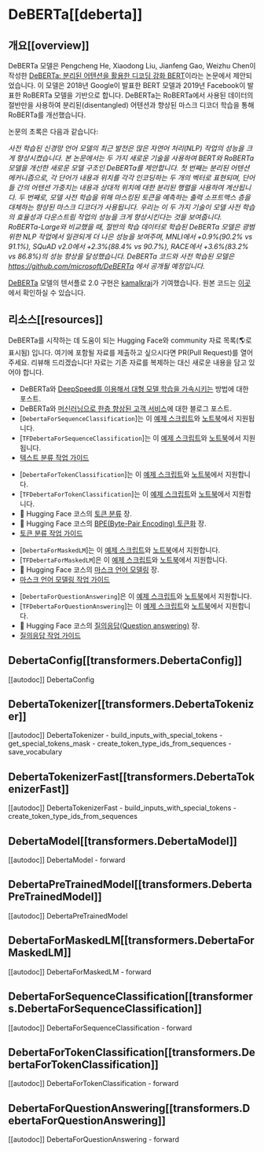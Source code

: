 <!--Copyright 2020 The HuggingFace Team. All rights reserved.

Licensed under the Apache License, Version 2.0 (the "License"); you may not use this file except in compliance with
the License. You may obtain a copy of the License at

http://www.apache.org/licenses/LICENSE-2.0

Unless required by applicable law or agreed to in writing, software distributed under the License is distributed on
an "AS IS" BASIS, WITHOUT WARRANTIES OR CONDITIONS OF ANY KIND, either express or implied. See the License for the
specific language governing permissions and limitations under the License.

⚠️ Note that this file is in Markdown but contain specific syntax for our doc-builder (similar to MDX) that may not be
rendered properly in your Markdown viewer.

-->

# DeBERTa[[deberta]]

## 개요[[overview]]


DeBERTa 모델은 Pengcheng He, Xiaodong Liu, Jianfeng Gao, Weizhu Chen이 작성한 [DeBERTa: 분리된 어텐션을 활용한 디코딩 강화 BERT](https://huggingface.co/papers/2006.03654)이라는 논문에서 제안되었습니다. 이 모델은 2018년 Google이 발표한 BERT 모델과 2019년 Facebook이 발표한 RoBERTa 모델을 기반으로 합니다.
DeBERTa는 RoBERTa에서 사용된 데이터의 절반만을 사용하여 분리된(disentangled) 어텐션과 향상된 마스크 디코더 학습을 통해 RoBERTa를 개선했습니다.

논문의 초록은 다음과 같습니다:

*사전 학습된 신경망 언어 모델의 최근 발전은 많은 자연어 처리(NLP) 작업의 성능을 크게 향상시켰습니다. 본 논문에서는 두 가지 새로운 기술을 사용하여 BERT와 RoBERTa 모델을 개선한 새로운 모델 구조인 DeBERTa를 제안합니다. 첫 번째는 분리된 어텐션 메커니즘으로, 각 단어가 내용과 위치를 각각 인코딩하는 두 개의 벡터로 표현되며, 단어들 간의 어텐션 가중치는 내용과 상대적 위치에 대한 분리된 행렬을 사용하여 계산됩니다. 두 번째로, 모델 사전 학습을 위해 마스킹된 토큰을 예측하는 출력 소프트맥스 층을 대체하는 향상된 마스크 디코더가 사용됩니다. 우리는 이 두 가지 기술이 모델 사전 학습의 효율성과 다운스트림 작업의 성능을 크게 향상시킨다는 것을 보여줍니다. RoBERTa-Large와 비교했을 때, 절반의 학습 데이터로 학습된 DeBERTa 모델은 광범위한 NLP 작업에서 일관되게 더 나은 성능을 보여주며, MNLI에서 +0.9%(90.2% vs 91.1%), SQuAD v2.0에서 +2.3%(88.4% vs 90.7%), RACE에서 +3.6%(83.2% vs 86.8%)의 성능 향상을 달성했습니다. DeBERTa 코드와 사전 학습된 모델은 https://github.com/microsoft/DeBERTa 에서 공개될 예정입니다.*

[DeBERTa](https://huggingface.co/DeBERTa) 모델의 텐서플로 2.0 구현은 [kamalkraj](https://huggingface.co/kamalkraj)가 기여했습니다. 원본 코드는 [이곳](https://github.com/microsoft/DeBERTa)에서 확인하실 수 있습니다.

## 리소스[[resources]]


DeBERTa를 시작하는 데 도움이 되는 Hugging Face와 community 자료 목록(🌎로 표시됨) 입니다. 여기에 포함될 자료를 제출하고 싶으시다면 PR(Pull Request)를 열어주세요. 리뷰해 드리겠습니다! 자료는 기존 자료를 복제하는 대신 새로운 내용을 담고 있어야 합니다.


<PipelineTag pipeline="text-classification"/>

- DeBERTa와 [DeepSpeed를 이용해서 대형 모델 학습을 가속시키는](https://huggingface.co/blog/accelerate-deepspeed) 방법에 대한 포스트.
- DeBERTa와 [머신러닝으로 한층 향상된 고객 서비스](https://huggingface.co/blog/supercharge-customer-service-with-machine-learning)에 대한 블로그 포스트.
- [`DebertaForSequenceClassification`]는 이 [예제 스크립트](https://github.com/huggingface/transformers/tree/main/examples/pytorch/text-classification)와 [노트북](https://colab.research.google.com/github/huggingface/notebooks/blob/main/examples/text_classification.ipynb)에서 지원됩니다.
- [`TFDebertaForSequenceClassification`]는 이 [예제 스크립트](https://github.com/huggingface/transformers/tree/main/examples/tensorflow/text-classification)와 [노트북](https://colab.research.google.com/github/huggingface/notebooks/blob/main/examples/text_classification-tf.ipynb)에서 지원됩니다.
- [텍스트 분류 작업 가이드](../tasks/sequence_classification)

<PipelineTag pipeline="token-classification" />

- [`DebertaForTokenClassification`]는 이 [예제 스크립트](https://github.com/huggingface/transformers/tree/main/examples/pytorch/token-classification)와 [노트북](https://colab.research.google.com/github/huggingface/notebooks/blob/main/examples/token_classification.ipynb)에서 지원합니다.
- [`TFDebertaForTokenClassification`]는 이 [예제 스크립트](https://github.com/huggingface/transformers/tree/main/examples/tensorflow/token-classification)와 [노트북](https://colab.research.google.com/github/huggingface/notebooks/blob/main/examples/token_classification-tf.ipynb)에서 지원합니다.
- 🤗 Hugging Face 코스의 [토큰 분류](https://huggingface.co/course/chapter7/2?fw=pt) 장.
- 🤗 Hugging Face 코스의 [BPE(Byte-Pair Encoding) 토큰화](https://huggingface.co/course/chapter6/5?fw=pt) 장.
- [토큰 분류 작업 가이드](../tasks/token_classification)

<PipelineTag pipeline="fill-mask"/>

- [`DebertaForMaskedLM`]는 이 [예제 스크립트](https://github.com/huggingface/transformers/tree/main/examples/pytorch/language-modeling#robertabertdistilbert-and-masked-language-modeling)와 [노트북](https://colab.research.google.com/github/huggingface/notebooks/blob/main/examples/language_modeling.ipynb)에서 지원합니다.
- [`TFDebertaForMaskedLM`]은 이 [예제 스크립트](https://github.com/huggingface/transformers/tree/main/examples/tensorflow/language-modeling#run_mlmpy)와 [노트북](https://colab.research.google.com/github/huggingface/notebooks/blob/main/examples/language_modeling-tf.ipynb)에서 지원합니다.
- 🤗 Hugging Face 코스의 [마스크 언어 모델링](https://huggingface.co/course/chapter7/3?fw=pt) 장.
- [마스크 언어 모델링 작업 가이드](../tasks/masked_language_modeling)

<PipelineTag pipeline="question-answering"/>

- [`DebertaForQuestionAnswering`]은 이 [예제 스크립트](https://github.com/huggingface/transformers/tree/main/examples/pytorch/question-answering)와 [노트북](https://colab.research.google.com/github/huggingface/notebooks/blob/main/examples/question_answering.ipynb)에서 지원합니다.
- [`TFDebertaForQuestionAnswering`]는 이 [예제 스크립트](https://github.com/huggingface/transformers/tree/main/examples/tensorflow/question-answering)와 [노트북](https://colab.research.google.com/github/huggingface/notebooks/blob/main/examples/question_answering-tf.ipynb)에서 지원합니다.
- 🤗 Hugging Face 코스의 [질의응답(Question answering)](https://huggingface.co/course/chapter7/7?fw=pt) 장.
- [질의응답 작업 가이드](../tasks/question_answering)

## DebertaConfig[[transformers.DebertaConfig]]

[[autodoc]] DebertaConfig

## DebertaTokenizer[[transformers.DebertaTokenizer]]

[[autodoc]] DebertaTokenizer
    - build_inputs_with_special_tokens
    - get_special_tokens_mask
    - create_token_type_ids_from_sequences
    - save_vocabulary

## DebertaTokenizerFast[[transformers.DebertaTokenizerFast]]

[[autodoc]] DebertaTokenizerFast
    - build_inputs_with_special_tokens
    - create_token_type_ids_from_sequences


## DebertaModel[[transformers.DebertaModel]]

[[autodoc]] DebertaModel
    - forward

## DebertaPreTrainedModel[[transformers.DebertaPreTrainedModel]]

[[autodoc]] DebertaPreTrainedModel

## DebertaForMaskedLM[[transformers.DebertaForMaskedLM]]

[[autodoc]] DebertaForMaskedLM
    - forward

## DebertaForSequenceClassification[[transformers.DebertaForSequenceClassification]]

[[autodoc]] DebertaForSequenceClassification
    - forward

## DebertaForTokenClassification[[transformers.DebertaForTokenClassification]]

[[autodoc]] DebertaForTokenClassification
    - forward

## DebertaForQuestionAnswering[[transformers.DebertaForQuestionAnswering]]

[[autodoc]] DebertaForQuestionAnswering
    - forward


